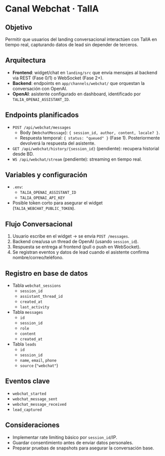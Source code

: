 # Canal Webchat · TalIA

## Objetivo
Permitir que usuarios del landing conversacional interactúen con TalIA en tiempo real, capturando datos de lead sin depender de terceros.

## Arquitectura
- **Frontend**: widget/chat en `landing/src` que envía mensajes al backend via REST (Fase 0/1) o WebSocket (Fase 2+).
- **Backend**: endpoints en `app/channels/webchat/` que orquestan la conversación con OpenAI.
- **OpenAI**: asistente configurado en dashboard, identificado por `TALIA_OPENAI_ASSISTANT_ID`.

## Endpoints planificados
- `POST /api/webchat/messages`
  - Body (`WebchatMessage`): `{ session_id, author, content, locale? }`.
  - Respuesta temporal: `{ status: "queued" }` (Fase 1). Posteriormente devolverá la respuesta del asistente.
- `GET /api/webchat/history/{session_id}` (pendiente): recupera historial desde BD.
- `WS /api/webchat/stream` (pendiente): streaming en tiempo real.

## Variables y configuración
- `.env`:
  - `TALIA_OPENAI_ASSISTANT_ID`
  - `TALIA_OPENAI_API_KEY`
- Posible token corto para asegurar el widget (`TALIA_WEBCHAT_PUBLIC_TOKEN`).

## Flujo Conversacional
1. Usuario escribe en el widget → se envía `POST /messages`.
2. Backend crea/usa un thread de OpenAI (usando `session_id`).
3. Respuesta se entrega al frontend (pull o push en WebSocket).
4. Se registran eventos y datos de lead cuando el asistente confirma nombre/correo/teléfono.

## Registro en base de datos
- Tabla `webchat_sessions`
  - `session_id`
  - `assistant_thread_id`
  - `created_at`
  - `last_activity`
- Tabla `messages`
  - `id`
  - `session_id`
  - `role`
  - `content`
  - `created_at`
- Tabla `leads`
  - `id`
  - `session_id`
  - `name`, `email`, `phone`
  - `source` (`"webchat"`)

## Eventos clave
- `webchat_started`
- `webchat_message_sent`
- `webchat_message_received`
- `lead_captured`

## Consideraciones
- Implementar rate limiting básico por `session_id`/IP.
- Guardar consentimiento antes de enviar datos personales.
- Preparar pruebas de snapshots para asegurar la conversación base.
